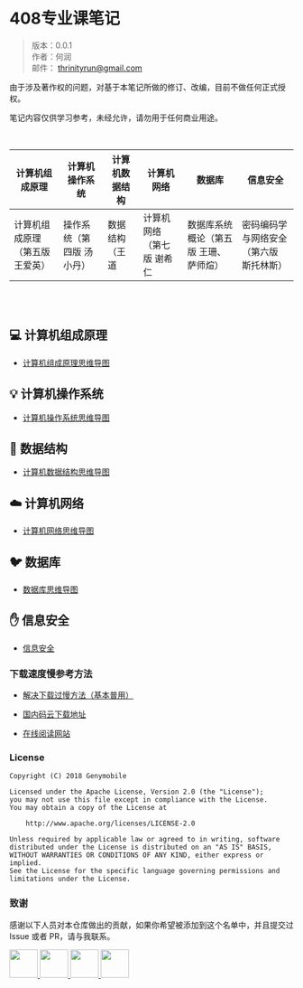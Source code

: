 # 408专业课笔记

> 版本：0.0.1<br>
> 作者：何润<br>
> 邮件： thrinityrun@gmail.com <br>

由于涉及著作权的问题，对基于本笔记所做的修订、改编，目前不做任何正式授权。

笔记内容仅供学习参考，未经允许，请勿用于任何商业用途。


<br>

| 计算机组成原理| 计算机操作系统 | 计算机数据结构 | 计算机网络| 数据库|信息安全|         
| --- | --- | --- | --- | --- | --- | 
| 计算机组成原理（第五版 王爱英）|操作系统（第四版 汤小丹）| 数据结构（王道| 计算机网络（第七版 谢希仁 |数据库系统概论（第五版 王珊、萨师煊）| 密码编码学与网络安全（第六版 斯托林斯）| 

<br>

<br>

## :computer: 计算机组成原理

- [计算机组成原理思维导图](https://github.com/SSHeRun/CS-Xmind-Note/blob/master/%E8%AE%A1%E7%AE%97%E6%9C%BA%E7%BB%84%E6%88%90%E5%8E%9F%E7%90%86/%E8%AE%A1%E7%AE%97%E6%9C%BA%E7%BB%84%E6%88%90.md)

## :bulb: 计算机操作系统

- [计算机操作系统思维导图](https://github.com/SSHeRun/CS-Xmind-Note/blob/master/%E6%93%8D%E4%BD%9C%E7%B3%BB%E7%BB%9F/%E8%AE%A1%E7%AE%97%E6%9C%BA%E6%93%8D%E4%BD%9C%E7%B3%BB%E7%BB%9F.md)

## :book: 数据结构

- [计算机数据结构思维导图](https://github.com/SSHeRun/CS-Xmind-Note/blob/master/%E6%95%B0%E6%8D%AE%E7%BB%93%E6%9E%84/%E6%95%B0%E6%8D%AE%E7%BB%93%E6%9E%84.md)

## :cloud: 计算机网络 

- [计算机网络思维导图](https://github.com/SSHeRun/CS-Xmind-Note/blob/master/%E8%AE%A1%E7%AE%97%E6%9C%BA%E7%BD%91%E7%BB%9C/README.md)


## :bird: 数据库

- [数据库思维导图](https://github.com/SSHeRun/CS-Xmind-Note/blob/master/%E6%95%B0%E6%8D%AE%E5%BA%93/%E6%95%B0%E6%8D%AE%E5%BA%93.md)

## :hand: 信息安全

- [信息安全](https://github.com/SSHeRun/CS-Xmind-Note/blob/master/%E4%BF%A1%E6%81%AF%E5%AE%89%E5%85%A8/README.md)

### 下载速度慢参考方法
- [解决下载过慢方法（基本普用）](https://blog.csdn.net/Caoyang_He/article/details/104585636)

- [国内码云下载地址](https://gitee.com/ShengSanYi/CS-Xmind-Note)

- [在线阅读网站](http://csnote.fishercloud.tech/)

### License

    Copyright (C) 2018 Genymobile

    Licensed under the Apache License, Version 2.0 (the "License");
    you may not use this file except in compliance with the License.
    You may obtain a copy of the License at

        http://www.apache.org/licenses/LICENSE-2.0

    Unless required by applicable law or agreed to in writing, software
    distributed under the License is distributed on an "AS IS" BASIS,
    WITHOUT WARRANTIES OR CONDITIONS OF ANY KIND, either express or implied.
    See the License for the specific language governing permissions and
    limitations under the License.


### 致谢

感谢以下人员对本仓库做出的贡献，如果你希望被添加到这个名单中，并且提交过 Issue 或者 PR，请与我联系。

<a href="https://github.com/MrXsc">
    <img src="https://avatars3.githubusercontent.com/u/34473538?s=400&u=2c064c9bb6fcd94ae20ab1501bbc6adb63689f6d&v=4" width="50px">
</a> 
<a href="https://github.com/FisherCloud">
    <img src="https://avatars1.githubusercontent.com/u/34730205?s=400&u=f004760a81027023322b2a380477d5244298e5f1&v=4" width="50px">
</a> 
<a href="https://github.com/aleimu">
    <img src="https://avatars1.githubusercontent.com/u/25169064?s=400&u=80699676bd8aba143ad21c6e1fd1ac5f8678b7e2&v=4" width="50px">
</a>
<a href="https://github.com/myleslie">
    <img src="https://avatars2.githubusercontent.com/u/12482315?s=400&u=b1e55bc868abe1a9295cb6e07d5bd629aff7dbb7&v=4" width="50px">
</a> 
